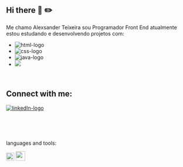 ## Hi there 👋  :pencil2: 

Me chamo Alexsander Teixeira sou Programador Front End atualmente estou estudando e desenvolvendo projetos com:

- <img src="https://img.shields.io/badge/HTML5-E34F26?style=for-the-badge&logo=html5&logoColor=white" alt="html-logo"/>
- <img src="https://img.shields.io/badge/CSS3-1572B6?style=for-the-badge&logo=css3&logoColor=white" alt="css-logo"/>
- <img src="https://img.shields.io/badge/JavaScript-F7DF1E?style=for-the-badge&logo=javascript&logoColor=black" alt="java-logo" />
- <img src="https://img.shields.io/badge/react%20os-0088CC?style=for-the-badge&logo=reactos&logoColor=white" />

<br />

## Connect with me:

<p>
<a href="https://www.linkedin.com/in/Alexsteixeira180993?lipi=urn%3Ali%3Apage%3Ad_flagship3_profile_view_base%3B1VhbHIrVRGilVUvqGKYJ4Q%3D%3D"/>
<img src="https://img.icons8.com/?size=50&id=8808&format=png" alt="linkedIn-logo" />
</a>
</p>
<br>
<br>

<p align="left">
<br>
languages and tools:
</p>
<img src="https://pic.pngsucai.com/00/81/27/7915c28e2e57ea88.webp" width="22px" />
<img src="https://avatars.githubusercontent.com/u/95022804?s=280&v=4" width="26px" />























